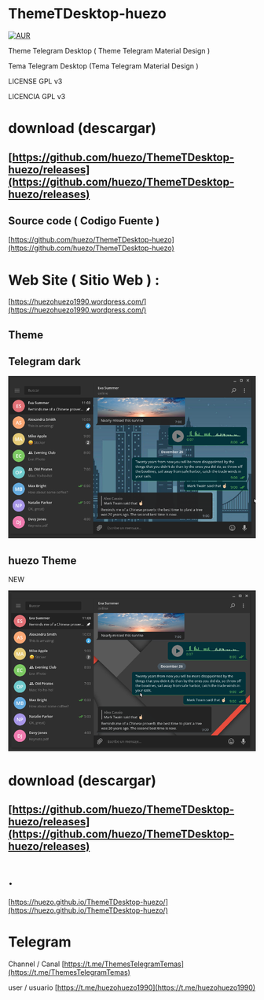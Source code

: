 # ThemeTDesktop-huezo

[![AUR](https://img.shields.io/aur/license/yaourt.svg)](https://github.com/huezo/ThemeTDesktop-huezo) 

Theme Telegram Desktop ( Theme Telegram Material Design ) 

Tema Telegram Desktop (Tema Telegram Material Design ) 

LICENSE GPL v3 

LICENCIA GPL v3 

# download (descargar)

## [https://github.com/huezo/ThemeTDesktop-huezo/releases](https://github.com/huezo/ThemeTDesktop-huezo/releases)

## Source code ( Codigo Fuente )

[https://github.com/huezo/ThemeTDesktop-huezo](https://github.com/huezo/ThemeTDesktop-huezo)

# Web Site ( Sitio Web ) :

[https://huezohuezo1990.wordpress.com/](https://huezohuezo1990.wordpress.com/)





## Theme

## Telegram dark

[Telegram_Dark]: https://github.com/huezo/ThemeTDesktop-huezo/raw/master/Telegramdark.png
![Theme Telegram ][Telegram_Dark]

## huezo Theme

NEW 

[huezo_tema1]: https://github.com/huezo/ThemeTDesktop-huezo/raw/master/huezo_.png
![Theme Telegram1 ][huezo_tema1]




# download (descargar)

## [https://github.com/huezo/ThemeTDesktop-huezo/releases](https://github.com/huezo/ThemeTDesktop-huezo/releases)


# .

[https://huezo.github.io/ThemeTDesktop-huezo/](https://huezo.github.io/ThemeTDesktop-huezo/)


# Telegram 
Channel / Canal
[https://t.me/ThemesTelegramTemas](https://t.me/ThemesTelegramTemas)

user / usuario 
[https://t.me/huezohuezo1990](https://t.me/huezohuezo1990)





